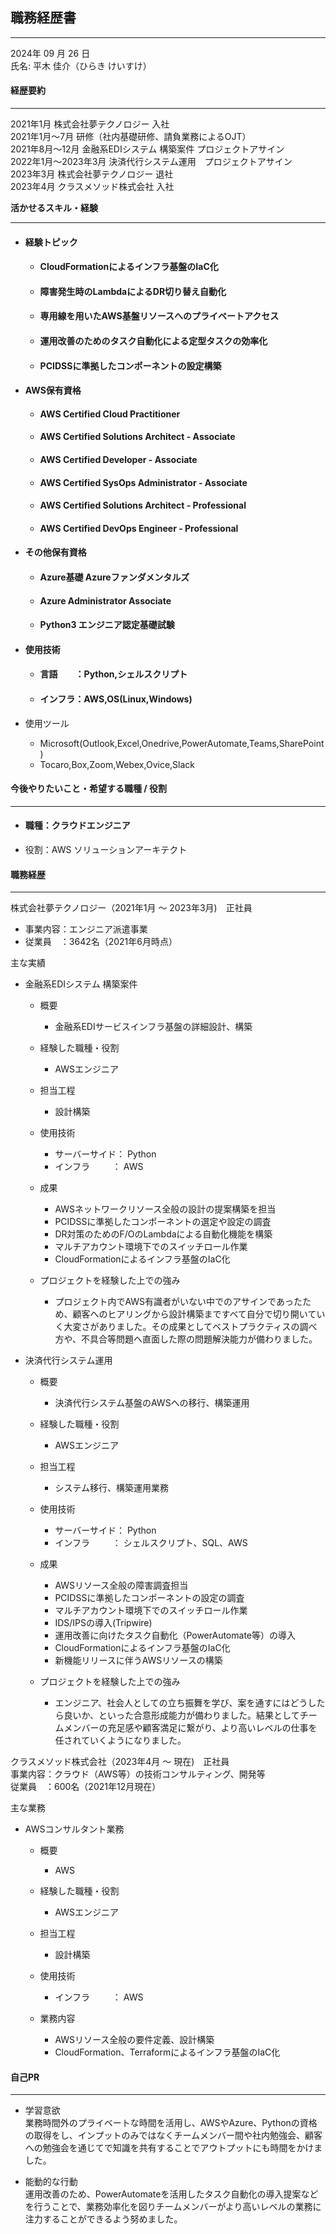 ## **職務経歴書**

---

2024年 09 月 26 日  
氏名: 平木 佳介（ひらき けいすけ）

#### **経歴要約**

---

2021年1月		株式会社夢テクノロジー 入社  
2021年1月〜7月	研修（社内基礎研修、請負業務によるOJT）  
2021年8月〜12月	金融系EDIシステム 構築案件 プロジェクトアサイン  
2022年1月〜2023年3月	決済代行システム運用　プロジェクトアサイン  
2023年3月		株式会社夢テクノロジー 退社  
2023年4月		クラスメソッド株式会社 入社

**活かせるスキル・経験**

---

* #### 経験トピック

  * #### CloudFormationによるインフラ基盤のIaC化

  * #### 障害発生時のLambdaによるDR切り替え自動化

  * #### 専用線を用いたAWS基盤リソースへのプライベートアクセス

  * #### 運用改善のためのタスク自動化による定型タスクの効率化

  * #### PCIDSSに準拠したコンポーネントの設定構築 

* #### AWS保有資格

  * #### AWS Certified Cloud Practitioner

  * #### AWS Certified Solutions Architect \- Associate

  * #### AWS Certified Developer \- Associate

  * #### AWS Certified SysOps Administrator \- Associate

  * #### AWS Certified Solutions Architect \- Professional

  * #### AWS Certified DevOps Engineer \- Professional

    

* #### その他保有資格

  * #### Azure基礎 Azureファンダメンタルズ

  * #### Azure Administrator Associate

  * #### Python3 エンジニア認定基礎試験

    

* #### 使用技術

  * #### 言語　　：Python,シェルスクリプト

  * #### インフラ：AWS,OS(Linux,Windows)

* 使用ツール  
  * Microsoft(Outlook,Excel,Onedrive,PowerAutomate,Teams,SharePoint)  
  * Tocaro,Box,Zoom,Webex,Ovice,Slack  
  


#### **今後やりたいこと・希望する職種 / 役割**

---

* #### 職種：クラウドエンジニア

* 役割：AWS ソリューションアーキテクト

####   **職務経歴**

---

 株式会社夢テクノロジー（2021年1月 ～ 2023年3月)　正社員

- 事業内容：エンジニア派遣事業  
- 従業員　：3642名（2021年6月時点）

主な実績

* 金融系EDIシステム 構築案件  
  * 概要  
    * 金融系EDIサービスインフラ基盤の詳細設計、構築

  * 経験した職種・役割  
    * AWSエンジニア

  * 担当工程  
    * 設計構築

  * 使用技術  
    * サーバーサイド： Python  
    * インフラ 　　   ： AWS

  * 成果  
    * AWSネットワークリソース全般の設計の提案構築を担当  
    * PCIDSSに準拠したコンポーネントの選定や設定の調査  
    * DR対策のためのF/OのLambdaによる自動化機能を構築  
    * マルチアカウント環境下でのスイッチロール作業  
    * CloudFormationによるインフラ基盤のIaC化  
        
  * プロジェクトを経験した上での強み  
    * プロジェクト内でAWS有識者がいない中でのアサインであったため、顧客へのヒアリングから設計構築まですべて自分で切り開いていく大変さがありました。その成果としてベストプラクティスの調べ方や、不具合等問題へ直面した際の問題解決能力が備わりました。

* 決済代行システム運用  
  * 概要  
    * 決済代行システム基盤のAWSへの移行、構築運用

  * 経験した職種・役割  
    * AWSエンジニア

  * 担当工程  
    * システム移行、構築運用業務

      

  * 使用技術  
    * サーバーサイド： Python  
    * インフラ 　　   ： シェルスクリプト、SQL、AWS

  * 成果

    

    * AWSリソース全般の障害調査担当  
    * PCIDSSに準拠したコンポーネントの設定の調査  
    * マルチアカウント環境下でのスイッチロール作業  
    * IDS/IPSの導入(Tripwire)  
    * 運用改善に向けたタスク自動化（PowerAutomate等）の導入  
    * CloudFormationによるインフラ基盤のIaC化  
    * 新機能リリースに伴うAWSリソースの構築  
        
  * プロジェクトを経験した上での強み  
    * エンジニア、社会人としての立ち振舞を学び、案を通すにはどうしたら良いか、といった合意形成能力が備わりました。結果としてチームメンバーの充足感や顧客満足に繋がり、より高いレベルの仕事を任されていくようになりました。

クラスメソッド株式会社（2023年4月 ～ 現在)　正社員  
事業内容：クラウド（AWS等）の技術コンサルティング、開発等  
従業員　：600名（2021年12月現在）

主な業務

* AWSコンサルタント業務  
  * 概要  
    * AWS

  * 経験した職種・役割  
    * AWSエンジニア

  * 担当工程  
    * 設計構築

  * 使用技術  
    * インフラ 　　   ： AWS

  * 業務内容  
    * AWSリソース全般の要件定義、設計構築  
    * CloudFormation、Terraformによるインフラ基盤のIaC化

####  **自己PR**

---

* 学習意欲  
  業務時間外のプライベートな時間を活用し、AWSやAzure、Pythonの資格の取得をし、インプットのみではなくチームメンバー間や社内勉強会、顧客への勉強会を通じてで知識を共有することでアウトプットにも時間をかけました。

* 能動的な行動  
  運用改善のため、PowerAutomateを活用したタスク自動化の導入提案などを行うことで、業務効率化を図りチームメンバーがより高いレベルの業務に注力することができるよう努めました。

